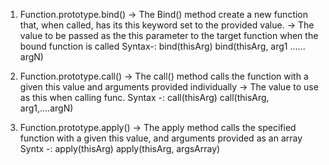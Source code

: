 1. Function.prototype.bind()
   -> The Bind() method create a new function that, when called, has its this keyword set to the provided value.
   -> The value to be passed as the this parameter to the target function when the bound function is called
   Syntax-:
   bind(thisArg)
   bind(thisArg, arg1 ...... argN)

2. Function.prototype.call()
   -> The call() method calls the function with a given this value and arguments provided individually
   -> The value to use as this when calling func.
   Syntax -:
   call(thisArg)
   call(thisArg, arg1,....argN)

3. Function.prototype.apply()
   -> The apply method calls the specified function with a given this value, and arguments provided as an array
   Syntx -:
   apply(thisArg)
   apply(thisArg, argsArray)
